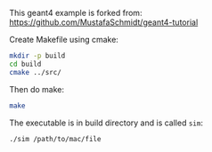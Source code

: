 This geant4 example is forked from: https://github.com/MustafaSchmidt/geant4-tutorial

Create Makefile using cmake:
```bash
mkdir -p build
cd build
cmake ../src/
```

Then do make:
```bash
make
```

The executable is in build directory and is called `sim`:
```bash
./sim /path/to/mac/file
```